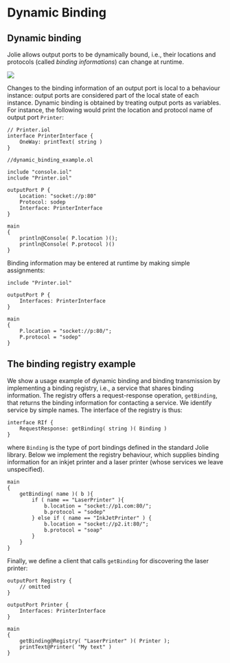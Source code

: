 # Dynamic Binding

## Dynamic binding

Jolie allows output ports to be dynamically bound, i.e., their locations and protocols \(called _binding informations_\) can change at runtime. 

![](../../.gitbook/assets/dynamicbinding.png)

Changes to the binding information of an output port is local to a behaviour instance: output ports are considered part of the local state of each instance. Dynamic binding is obtained by treating output ports as variables. For instance, the following would print the location and protocol name of output port `Printer`:

```text
// Printer.iol
interface PrinterInterface {
    OneWay: printText( string )
}

//dynamic_binding_example.ol

include "console.iol"
include "Printer.iol"

outputPort P {
    Location: "socket://p:80"
    Protocol: sodep
    Interface: PrinterInterface
}

main
{
    println@Console( P.location )();
    println@Console( P.protocol )()
}
```

Binding information may be entered at runtime by making simple assignments:

```text
include "Printer.iol"

outputPort P {
    Interfaces: PrinterInterface
}

main
{
    P.location = "socket://p:80/";
    P.protocol = "sodep"
}
```

## The binding registry example

We show a usage example of dynamic binding and binding transmission by implementing a binding registry, i.e., a service that shares binding information. The registry offers a request-response operation, `getBinding`, that returns the binding information for contacting a service. We identify service by simple names. The interface of the registry is thus:

```text
interface RIf {
    RequestResponse: getBinding( string )( Binding )
}
```

where `Binding` is the type of port bindings defined in the standard Jolie library. Below we implement the registry behaviour, which supplies binding information for an inkjet printer and a laser printer \(whose services we leave unspecified\).

```text
main
{
    getBinding( name )( b ){
        if ( name == "LaserPrinter" ){
            b.location = "socket://p1.com:80/";
            b.protocol = "sodep"
        } else if ( name == "InkJetPrinter" ) {
            b.location = "socket://p2.it:80/";
            b.protocol = "soap"
        }
    }
}
```

Finally, we define a client that calls `getBinding` for discovering the laser printer:

```text
outputPort Registry {
    // omitted
}

outputPort Printer {
    Interfaces: PrinterInterface
}

main
{
    getBinding@Registry( "LaserPrinter" )( Printer );
    printText@Printer( "My text" )
}
```


